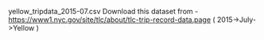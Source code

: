 yellow_tripdata_2015-07.csv
Download this dataset from - https://www1.nyc.gov/site/tlc/about/tlc-trip-record-data.page   ( 2015->July->Yellow )
